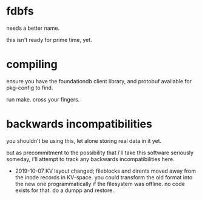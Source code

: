 # fdbfs

needs a better name.

this isn't ready for prime time, yet.

# compiling

ensure you have the foundationdb client library, and protobuf
available for pkg-config to find.

run make. cross your fingers.

# backwards incompatibilities

you shouldn't be using this, let alone storing real data in it yet.

but as precommitment to the possibility that i'll take this software
seriously someday, i'll attempt to track any backwards incompatibilities
here.

* 2019-10-07 KV layout changed; fileblocks and dirents moved away from
  the inode records in KV-space. you could transform the old format into
  the new one programmatically if the filesystem was offline. no code
  exists for that. do a dumpp and restore.
